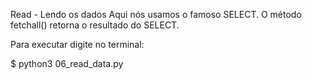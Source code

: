 Read - Lendo os dados
Aqui nós usamos o famoso SELECT. O método fetchall() retorna o resultado do SELECT.

Para executar digite no terminal:

$ python3 06_read_data.py